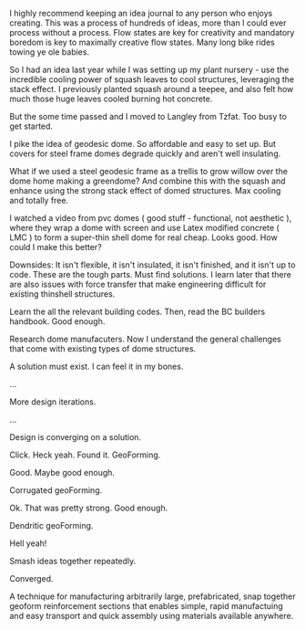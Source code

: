 I highly recommend keeping an idea journal to any person who enjoys creating. This was a process of hundreds of ideas, more than I could ever process without a process. Flow states are key for creativity and mandatory boredom is key to maximally creative flow states. Many long bike rides towing ye ole babies.

So I had an idea last year while I was setting up my plant nursery - use the incredible cooling power of squash leaves to cool structures, leveraging the stack effect. I previously planted squash around a teepee, and also felt how much those huge leaves cooled burning hot concrete. 

But the some time passed and I moved to Langley from Tzfat. Too busy to get started.

I pike the idea of geodesic dome. So affordable and easy to set up. But covers for steel frame domes degrade quickly and aren't well insulating. 

What if we used a steel geodesic frame as a trellis to grow willow over the dome home making a greendome? And combine this with the squash and enhance using the strong stack effect of domed structures. Max cooling and totally free. 

I watched a video from pvc domes ( good stuff - functional, not aesthetic ), where they wrap a dome with screen and use Latex modified concrete ( LMC ) to form a super-thin shell dome for real cheap. Looks good. How could I make this better? 

Downsides: It isn't flexible, it isn't insulated, it isn't finished, and it isn't up to code. These are the tough parts. Must find solutions. I learn later that there are also issues with force transfer that make engineering difficult for existing thinshell structures.

Learn the all the relevant building codes. Then, read the BC builders handbook. Good enough. 

Research dome manufacuters. Now I understand the general challenges that come with existing types of dome structures. 

A solution must exist. I can feel it in my bones.

...

More design iterations.

...

Design is converging on a solution.

Click. Heck yeah. Found it. GeoForming.

Good. Maybe good enough.

Corrugated geoForming.

Ok. That was pretty strong. Good enough. 

Dendritic geoForming.

Hell yeah!

Smash ideas together repeatedly.

Converged.

A technique for manufacturing arbitrarily large, prefabricated, snap together geoform reinforcement sections that enables simple, rapid manufactuing and easy transport and quick assembly using materials available anywhere.
